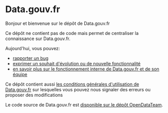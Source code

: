 # Data.gouv.fr

Bonjour et bienvenue sur le dépôt de Data.gouv.fr

Ce dépôt ne contient pas de code mais permet de centraliser la connaissance sur Data.gouv.fr.  

Aujourd'hui, vous pouvez:
- [rapporter un bug](https://github.com/etalab/data.gouv.fr/issues/new)
- [exprimer un souhait d'évolution ou de nouvelle fonctionnalité](https://github.com/etalab/data.gouv.fr/issues/new)
- [en savoir plus sur le fonctionnement interne de Data.gouv.fr et de son équipe](https://github.com/etalab/data.gouv.fr/wiki)

Ce dépôt contient aussi [les conditions générales d'utilisation de Data.gouv.fr](https://github.com/etalab/data.gouv.fr/blob/master/CGU.md) sur lesquelles vous pouvez nous signaler des erreurs ou proposer des modifications

Le code source de Data.gouv.fr est [disponible sur le dépôt OpenDataTeam](https://github.com/opendatateam/udata).

